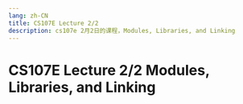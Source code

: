 ```yaml
---
lang: zh-CN
title: CS107E Lecture 2/2
description: cs107e 2月2日的课程，Modules, Libraries, and Linking
---
```


# CS107E Lecture 2/2 Modules, Libraries, and Linking

